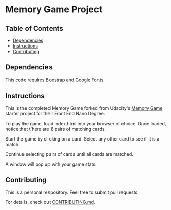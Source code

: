 # Memory Game Project

## Table of Contents

* [Dependencies](#dependencies)
* [Instructions](#instructions)
* [Contributing](#contributing)

## Dependencies
This code requires [Boostrap](https://getbootstrap.com/) and [Google Fonts](https://fonts.google.com/).


## Instructions

This is the completed Memory Game forked from Udacity's [Memory Game](https://github.com/udacity/fend-project-memory-game) starter project for their Front End Nano Degree.

To play the game, load index.html into your browser of choice.
Once loaded, notice that t`here are 8 pairs of matching cards.

Start the game by clicking on a card. Select any other card to see if it is a match.

Continue selecting pairs of cards until all cards are matched.

A window will pop up with your game stats.

## Contributing

This is a personal respository. Feel free to submit pull requests.

For details, check out [CONTRIBUTING.md](CONTRIBUTING.md).
